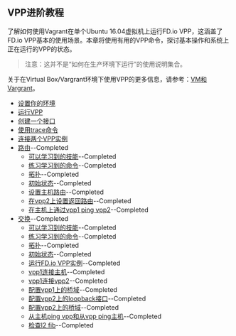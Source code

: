 ## VPP进阶教程
了解如何使用Vagrant在单个Ubuntu 16.04虚拟机上运行FD.io VPP，这涵盖了FD.io VPP基本的使用场景。本章将使用有用的VPP命令，探讨基本操作和系统上正在运行的VPP的状态。

> 注意：这并不是“如何在生产环境下运行”的使用说明集合。

关于在Virtual Box/Vargrant环境下使用VPP的更多信息，请参考：[VM和Vargrant]()。

* [设置你的环境]()
* [运行VPP]()
* [创建一个接口]()
* [使用trace命令]()
* [连接两个VPP实例]()
* [路由](Routing/Routing.md)--Completed
  - [可以学习到的技能](Routing/Routing.md#可以学习到的技能)--Completed
  - [练习学习到的命令](Routing/Routing.md#练习学习到的命令)--Completed
  - [拓扑](Routing/Routing.md#拓扑)--Completed
  - [初始状态](Routing/Routing.md#初始状态)--Completed
  - [设置主机路由](Routing/Routing.md#设置主机路由)--Completed
  - [在vpp2上设置返回路由](Routing/Routing.md#在vpp2上设置返回路由)--Completed
  - [在主机上通过vpp1 ping vpp2](Routing/Routing.md#在主机上通过vpp1-ping-vpp2)--Completed
* [交换](Switching/Switching.md)--Completed
  - [可以学习到的技能](Switching/Switching.md#可以学习到的技能)--Completed
  - [练习学习到的命令](Switching/Switching.md#练习学习到的命令)--Completed
  - [拓扑](Switching/Switching.md#拓扑)--Completed
  - [初始状态](Switching/Switching.md#初始状态)--Completed
  - [运行FD.io VPP实例](Switching/Switching.md#运行FD.io-VPP实例)--Completed
  - [vpp1连接主机](Switching/Switching.md#vpp1连接主机)--Completed
  - [vpp1连接vpp2](Switching/Switching.md#vpp1连接vpp2)--Completed
  - [配置vpp1上的桥域](Switching/Switching.md#配置vpp1上的桥域)--Completed
  - [配置vpp2上的loopback接口](Switching/Switching.md#配置vpp2上的loopback接口)--Completed
  - [配置vpp2上的桥域](Switching/Switching.md#配置vpp2上的桥域)--Completed
  - [从主机ping vpp和从vpp ping主机](Switching/Switching.md#从主机ping-vpp和从vpp-ping主机)--Completed
  - [检查l2 fib](Switching/Switching.md#检查l2-fib)--Completed